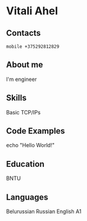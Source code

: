 # Vitali Ahel
## Contacts 
    mobile +375292812829

## About me
I'm engineer

## Skills
Basic TCP/IPs

## Code Examples
echo "Hello World!"

## Education
BNTU

## Languages
Belurussian
Russian
English A1